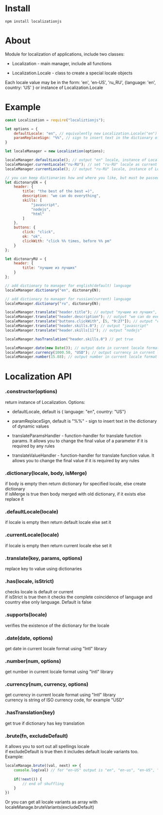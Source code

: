 # Install 
`npm install localizationjs`

# About
Module for localization of applications, include two classes:
* Localization - main manager, include all functions

* Localization.Locale - class to create a special locale objects

Each locale value may be in the form: 'en', 'en-US', 'ru_RU', {language: 'en', country: 'US' } or instance of Localization.Locale

# Example
```js
const Localization = require("localiztionjs");

let options = {
    defaultLocale: "en", // equivalently new Localization.Locale("en")
    paramReplaceSign: "%%", // sign to insert text in the dictionary of dynamic values
}

let localeManager = new Localization(options);

localeManager.defaultLocale(); // output "en" locale, instance of Localization.Locale 
localeManager.currentLocale("ru-RU"); // set "ru-RU" locale as current
localeManager.currentLocale(); // output "ru-RU" locale, instance of Localization.Locale

// you can keep dictionaries how and where you like, but must be passed to the function as a js object
let dictonaryEN = {
    header: {
        title: "the best of the best =)",
        description: "we can do everything",
        skills: [
            "javascript",
            "nodejs",
            "html"
        ]
    },
    buttons: {
        click: "click",
        ok: "ok",
        clickWith: "click %% times, before %% pm"
    }
};

let dictonaryRU = {
    header: {
        title: "лучшие из лучших"
    }
};

// add dictionary to manager for english(default) language
localeManager.dictionary("en", dictonaryEN);

// add dictionary to manager for russian(current) language
localeManager.dictionary("ru", dictonaryEN);

localeManager.translate("header.title"); // output "лучшие из лучших", because of current locale more important
localeManager.translate("header.description"); // output "we can do everything", because of current locale has no such value for this key
localeManager.translate("buttons.clickWith", [5, "9:27"]); // output "click 5 times, before 9:27 pm"
localeManager.translate("header.skills.0"); // output "javascript"
localeManager.translate("header.skills[1]"); // output "nodejs"

localeManager.hasTranslation("header.skills.0") // get true

localeManager.date(new Date()); // output date in current locale format using "Intl" library
localeManager.currency(1000.50, "USD"); // output currency in current locale format using "Intl" library
localeManager.number(15.88); // output number in current locale format using "Intl" library

```

# Localization API
### .constructor(options)
return instance of Localization. Options:
* defaultLocale, default is { language: "en", country: "US"}

* paramReplaceSign, default is "%%" - sign to insert text in the dictionary of dynamic values

* translateParamsHandler - function-handler for translate function params. It allows you to change the final value of a parameter if it is required by any rules

* translateValueHandler - function-handler for translate function value. It allows you to change the final value if it is required by any rules

### .dictionary(locale, body, isMerge)
if body is empty then return dictionary for specified locale, else create dictionary  
if isMerge is true then body merged with old dictionary, if it exists else replace it

### .defaultLocale(locale)
if locale is empty then return default locale else set it

### .currentLocale(locale)
if locale is empty then return current locale else set it

### .translate(key, params, options) 
replace key to value using dictionaries 

### .has(locale, isStrict) 
checks locale is default or current  
if isStrict is true then it checks the complete coincidence of language and country else only language.   Default is false

### .supports(locale) 
verifies the existence of the dictionary for the locale

### .date(date, options) 
get date in current locale format using "Intl" library

### .number(num, options) 
get number in current locale format using "Intl" library

### .currency(num, currency, options) 
get currency in current locale format using "Intl" library  
currency is string of ISO currency code, for example "USD"

### .hasTranslation(key) 
get true if dictionary has key translation  

### .brute(fn, excludeDefault)
it allows you to sort out all spellings locale   
if excludeDefault is true then it includes default locale variants too. Example:

```js
localeManage.brute((val, next) => {
    console.log(val) // for "en-US" output is "en", "en-us", "en-US", "en_US" e.t.c
        
    if(!next()) {
        // end of shuffling 
    }
})

```
Or you can get all locale variants as array with localeManage.bruteVariants(excludeDefault)





